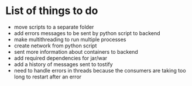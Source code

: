 # List of things to do

* move scripts to a separate folder
* add errors messages to be sent by python script to backend
* make multithreading to run multiple processes
* create network from python script
* sent more information about containers to backend
* add required dependencies for jar/war
* add a history of messages sent to tostify
* need to handle errors in threads because the consumers are taking too long to restart after an error